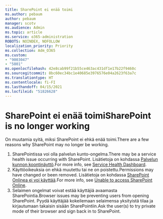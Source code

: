 ```yaml
---
title: SharePoint ei enää toimi
ms.author: pebaum
author: pebaum
manager: scotv
ms.audience: Admin
ms.topic: article
ms.service: o365-administration
ROBOTS: NOINDEX, NOFOLLOW
localization_priority: Priority
ms.collection: Adm_O365
ms.custom:
- "9003047"
- "5801"
ms.openlocfilehash: 42e8cab99f21b55ce463ac431df1e17b22f9460c
ms.sourcegitcommit: 8bc60ec34bc1e40685e3976576e04a2623f63a7c
ms.translationtype: HT
ms.contentlocale: fi-FI
ms.lasthandoff: 04/15/2021
ms.locfileid: "51826628"
---
```

# <a name="sharepoint-is-no-longer-working"></a><span data-ttu-id="c8801-102">SharePoint ei enää toimi</span><span class="sxs-lookup"><span data-stu-id="c8801-102">SharePoint is no longer working</span></span>

<span data-ttu-id="c8801-103">On muutamia syitä, miksi SharePoint ei ehkä enää toimi.</span><span class="sxs-lookup"><span data-stu-id="c8801-103">There are a few reasons why SharePoint may no longer be working.</span></span>

1. <span data-ttu-id="c8801-104">SharePointissa voi olla palvelun kunto-ongelma.</span><span class="sxs-lookup"><span data-stu-id="c8801-104">There may be a service health issue occurring with SharePoint.</span></span> <span data-ttu-id="c8801-105">Lisätietoja on kohdassa [Palvelun kunnon koontinäyttö](https://admin.microsoft.com/AdminPortal/Home#/servicehealth).</span><span class="sxs-lookup"><span data-stu-id="c8801-105">For more info, see [Service Health Dashboard](https://admin.microsoft.com/AdminPortal/Home#/servicehealth).</span></span>
2. <span data-ttu-id="c8801-106">Käyttöoikeuksia on ehkä muutettu tai ne on poistettu.</span><span class="sxs-lookup"><span data-stu-id="c8801-106">Permissions may have changed or been removed.</span></span> <span data-ttu-id="c8801-107">Lisätietoja on kohdassa [SharePoint Onlinea ei voi käyttää](https://docs.microsoft.com/sharepoint/troubleshoot/sharing-and-permissions/sharepoint-online-inaccessible).</span><span class="sxs-lookup"><span data-stu-id="c8801-107">For more info, see [Unable to access SharePoint Online](https://docs.microsoft.com/sharepoint/troubleshoot/sharing-and-permissions/sharepoint-online-inaccessible).</span></span>
3. <span data-ttu-id="c8801-108">Selaimen ongelmat voivat estää käyttäjiä avaamasta SharePointia.</span><span class="sxs-lookup"><span data-stu-id="c8801-108">Browser issues may be preventing users from opening SharePoint.</span></span> <span data-ttu-id="c8801-109">Pyydä käyttäjää kokeilemaan selaimensa yksityistä tilaa ja kirjautumaan takaisin sisään SharePointiin.</span><span class="sxs-lookup"><span data-stu-id="c8801-109">Ask the user(s) to try private mode of their browser and sign back in to SharePoint.</span></span>